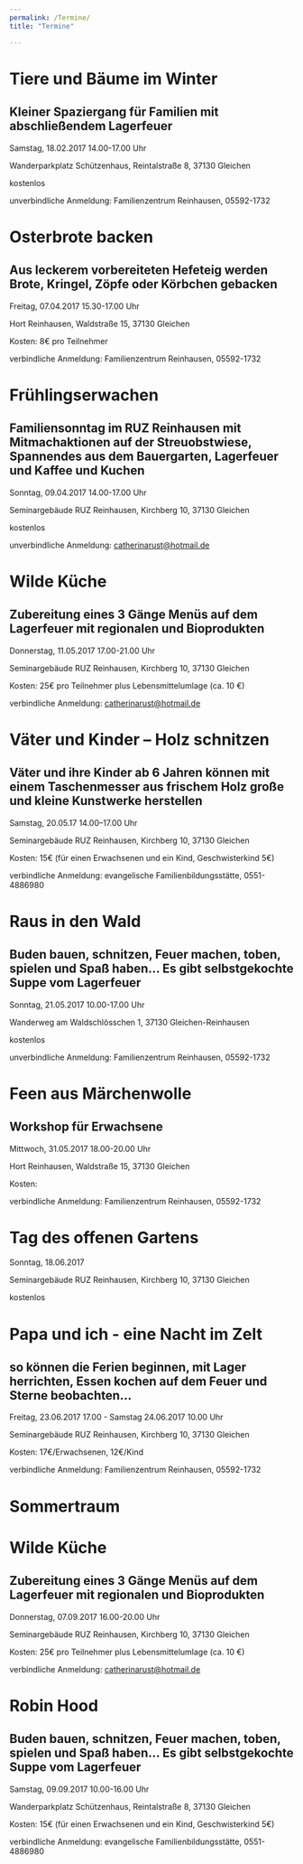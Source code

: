 ```yaml
---
permalink: /Termine/
title: "Termine"

---
```


# Tiere und Bäume im Winter
## Kleiner Spaziergang für Familien mit abschließendem Lagerfeuer
Samstag, 18.02.2017 14.00-17.00 Uhr

Wanderparkplatz Schützenhaus, Reintalstraße 8, 37130 Gleichen

kostenlos

unverbindliche Anmeldung: Familienzentrum Reinhausen, 05592-1732

# Osterbrote backen
## Aus leckerem vorbereiteten Hefeteig werden Brote, Kringel, Zöpfe oder Körbchen gebacken
Freitag, 07.04.2017 15.30-17.00 Uhr

Hort Reinhausen, Waldstraße 15, 37130 Gleichen

Kosten: 8€ pro Teilnehmer

verbindliche Anmeldung: Familienzentrum Reinhausen, 05592-1732

# Frühlingserwachen
## Familiensonntag im RUZ Reinhausen mit Mitmachaktionen auf der Streuobstwiese, Spannendes aus dem Bauergarten, Lagerfeuer und Kaffee und Kuchen
Sonntag, 09.04.2017 14.00-17.00 Uhr

Seminargebäude RUZ Reinhausen, Kirchberg 10, 37130 Gleichen

kostenlos

unverbindliche Anmeldung: catherinarust@hotmail.de

# Wilde Küche
## Zubereitung eines 3 Gänge Menüs auf dem Lagerfeuer mit regionalen und Bioprodukten
Donnerstag, 11.05.2017 17.00-21.00 Uhr

Seminargebäude RUZ Reinhausen, Kirchberg 10, 37130 Gleichen

Kosten: 25€ pro Teilnehmer plus Lebensmittelumlage (ca. 10 €)

verbindliche Anmeldung: catherinarust@hotmail.de

# Väter und Kinder – Holz schnitzen
## Väter und ihre Kinder ab 6 Jahren können mit einem Taschenmesser aus frischem Holz große und kleine Kunstwerke  herstellen
Samstag, 20.05.17 14.00–17.00 Uhr

Seminargebäude RUZ Reinhausen, Kirchberg 10, 37130 Gleichen

Kosten: 15€ (für einen Erwachsenen und ein Kind, Geschwisterkind 5€)

verbindliche Anmeldung: evangelische Familienbildungsstätte, 0551-4886980

# Raus in den Wald
## Buden bauen, schnitzen, Feuer machen, toben, spielen und Spaß haben... Es gibt selbstgekochte Suppe vom Lagerfeuer
Sonntag, 21.05.2017 10.00-17.00 Uhr

Wanderweg am Waldschlösschen 1, 37130 Gleichen-Reinhausen

kostenlos

unverbindliche Anmeldung: Familienzentrum Reinhausen, 05592-1732

# Feen aus Märchenwolle
## Workshop für Erwachsene
Mittwoch, 31.05.2017 18.00-20.00 Uhr

Hort Reinhausen, Waldstraße 15, 37130 Gleichen

Kosten:

verbindliche Anmeldung: Familienzentrum Reinhausen, 05592-1732

# Tag des offenen Gartens

Sonntag, 18.06.2017

Seminargebäude RUZ Reinhausen, Kirchberg 10, 37130 Gleichen

kostenlos

# Papa und ich - eine Nacht im Zelt
## so können die Ferien beginnen, mit Lager herrichten, Essen kochen auf dem Feuer und Sterne beobachten...
Freitag, 23.06.2017 17.00 - Samstag 24.06.2017 10.00 Uhr

Seminargebäude RUZ Reinhausen, Kirchberg 10, 37130 Gleichen

Kosten: 17€/Erwachsenen, 12€/Kind

verbindliche Anmeldung: Familienzentrum Reinhausen, 05592-1732

# Sommertraum

# Wilde Küche
## Zubereitung eines 3 Gänge Menüs auf dem Lagerfeuer mit regionalen und Bioprodukten
Donnerstag, 07.09.2017 16.00-20.00 Uhr

Seminargebäude RUZ Reinhausen, Kirchberg 10, 37130 Gleichen

Kosten: 25€ pro Teilnehmer plus Lebensmittelumlage (ca. 10 €)

verbindliche Anmeldung: catherinarust@hotmail.de

# Robin Hood
## Buden bauen, schnitzen, Feuer machen, toben, spielen und Spaß haben... Es gibt selbstgekochte Suppe vom Lagerfeuer
Samstag, 09.09.2017 10.00-16.00 Uhr

Wanderparkplatz Schützenhaus, Reintalstraße 8, 37130 Gleichen

Kosten: 15€ (für einen Erwachsenen und ein Kind, Geschwisterkind 5€)

verbindliche Anmeldung: evangelische Familienbildungsstätte, 0551-4886980

